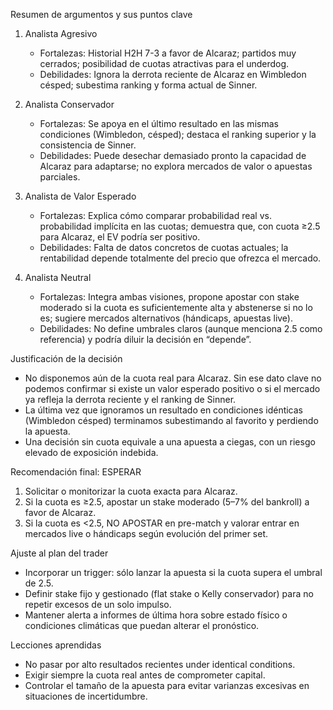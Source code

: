 Resumen de argumentos y sus puntos clave  
1. Analista Agresivo  
   - Fortalezas: Historial H2H 7-3 a favor de Alcaraz; partidos muy cerrados; posibilidad de cuotas atractivas para el underdog.  
   - Debilidades: Ignora la derrota reciente de Alcaraz en Wimbledon césped; subestima ranking y forma actual de Sinner.  

2. Analista Conservador  
   - Fortalezas: Se apoya en el último resultado en las mismas condiciones (Wimbledon, césped); destaca el ranking superior y la consistencia de Sinner.  
   - Debilidades: Puede desechar demasiado pronto la capacidad de Alcaraz para adaptarse; no explora mercados de valor o apuestas parciales.  

3. Analista de Valor Esperado  
   - Fortalezas: Explica cómo comparar probabilidad real vs. probabilidad implícita en las cuotas; demuestra que, con cuota ≥2.5 para Alcaraz, el EV podría ser positivo.  
   - Debilidades: Falta de datos concretos de cuotas actuales; la rentabilidad depende totalmente del precio que ofrezca el mercado.  

4. Analista Neutral  
   - Fortalezas: Integra ambas visiones, propone apostar con stake moderado si la cuota es suficientemente alta y abstenerse si no lo es; sugiere mercados alternativos (hándicaps, apuestas live).  
   - Debilidades: No define umbrales claros (aunque menciona 2.5 como referencia) y podría diluir la decisión en “depende”.  

Justificación de la decisión  
- No disponemos aún de la cuota real para Alcaraz. Sin ese dato clave no podemos confirmar si existe un valor esperado positivo o si el mercado ya refleja la derrota reciente y el ranking de Sinner.  
- La última vez que ignoramos un resultado en condiciones idénticas (Wimbledon césped) terminamos subestimando al favorito y perdiendo la apuesta.  
- Una decisión sin cuota equivale a una apuesta a ciegas, con un riesgo elevado de exposición indebida.  

Recomendación final: ESPERAR  
1. Solicitar o monitorizar la cuota exacta para Alcaraz.  
2. Si la cuota es ≥2.5, apostar un stake moderado (5–7% del bankroll) a favor de Alcaraz.  
3. Si la cuota es <2.5, NO APOSTAR en pre-match y valorar entrar en mercados live o hándicaps según evolución del primer set.  

Ajuste al plan del trader  
- Incorporar un trigger: sólo lanzar la apuesta si la cuota supera el umbral de 2.5.  
- Definir stake fijo y gestionado (flat stake o Kelly conservador) para no repetir excesos de un solo impulso.  
- Mantener alerta a informes de última hora sobre estado físico o condiciones climáticas que puedan alterar el pronóstico.  

Lecciones aprendidas  
- No pasar por alto resultados recientes under identical conditions.  
- Exigir siempre la cuota real antes de comprometer capital.  
- Controlar el tamaño de la apuesta para evitar varianzas excesivas en situaciones de incertidumbre.